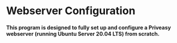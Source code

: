 # Webserver Configuration
#### This program is designed to fully set up and configure a Priveasy webserver (running Ubuntu Server 20.04 LTS) from scratch.
